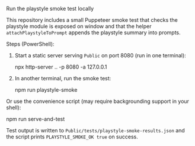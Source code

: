 Run the playstyle smoke test locally

This repository includes a small Puppeteer smoke test that checks the playstyle module is exposed on window and that the helper `attachPlaystyleToPrompt` appends the playstyle summary into prompts.

Steps (PowerShell):

1) Start a static server serving `Public` on port 8080 (run in one terminal):

   npx http-server .. -p 8080 -a 127.0.0.1

2) In another terminal, run the smoke test:

   npm run playstyle-smoke

Or use the convenience script (may require backgrounding support in your shell):

   npm run serve-and-test

Test output is written to `Public/tests/playstyle-smoke-results.json` and the script prints `PLAYSTYLE_SMOKE_OK true` on success.

